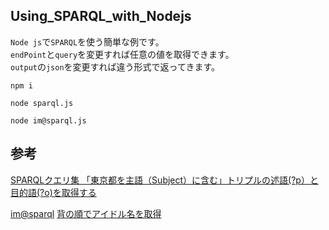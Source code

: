 ## Using_SPARQL_with_Nodejs


`Node js`で`SPARQL`を使う簡単な例です。  
`endPoint`と`query`を変更すれば任意の値を取得できます。  
`output`の`json`を変更すれば違う形式で返ってきます。  

```
npm i

node sparql.js

node im@sparql.js
```

## 参考
[SPARQLクエリ集 「東京都を主語（Subject）に含む」トリプルの述語(?p）と目的語(?o)を取得する](http://wp.lodosaka.jp/tool/sparqlquery/)  

[im@sparql](https://sparql.crssnky.xyz/imas/) [背の順でアイドル名を取得](https://gist.github.com/crssnky/cd6bacd101625ac4ae35dff7b32874d8#file-sparql)  
